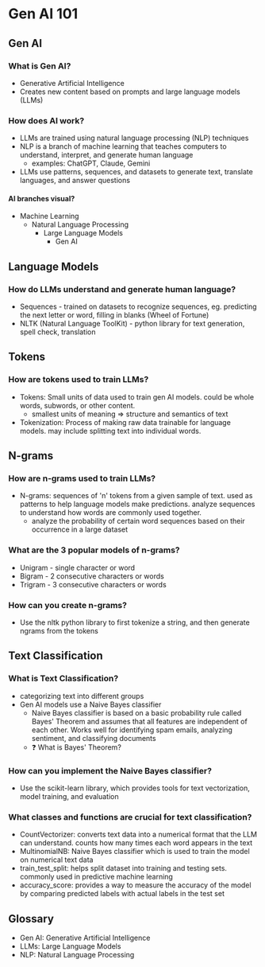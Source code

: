 # Gen AI 101

## Gen AI

### What is Gen AI?

- Generative Artificial Intelligence
- Creates new content based on prompts and large language models (LLMs)

### How does AI work?

- LLMs are trained using natural language processing (NLP) techniques
- NLP is a branch of machine learning that teaches computers to understand, interpret, and generate human language
  - examples: ChatGPT, Claude, Gemini
- LLMs use patterns, sequences, and datasets to generate text, translate languages, and answer questions

#### AI branches visual?

- Machine Learning
  - Natural Language Processing
    - Large Language Models
      - Gen AI

## Language Models

### How do LLMs understand and generate human language?

- Sequences - trained on datasets to recognize sequences, eg. predicting the next letter or word, filling in blanks (Wheel of Fortune)
- NLTK (Natural Language ToolKit) - python library for text generation, spell check, translation

## Tokens

### How are tokens used to train LLMs?

- Tokens: Small units of data used to train gen AI models. could be whole words, subwords, or other content.
  - smallest units of meaning => structure and semantics of text
- Tokenization: Process of making raw data trainable for language models. may include splitting text into individual words.

## N-grams

### How are n-grams used to train LLMs?

- N-grams: sequences of 'n' tokens from a given sample of text. used as patterns to help language models make predictions. analyze sequences to understand how words are commonly used together.
  - analyze the probability of certain word sequences based on their occurrence in a large dataset

### What are the 3 popular models of n-grams?

- Unigram - single character or word
- Bigram - 2 consecutive characters or words
- Trigram - 3 consecutive characters or words

### How can you create n-grams?

- Use the nltk python library to first tokenize a string, and then generate ngrams from the tokens

## Text Classification

### What is Text Classification?

- categorizing text into different groups
- Gen AI models use a Naive Bayes classifier
  - Naive Bayes classifier is based on a basic probability rule called Bayes' Theorem and assumes that all features are independent of each other. Works well for identifying spam emails, analyzing sentiment, and classifying documents
  - ❓ What is Bayes' Theorem?

### How can you implement the Naive Bayes classifier?

- Use the scikit-learn library, which provides tools for text vectorization, model training, and evaluation

### What classes and functions are crucial for text classification?

- CountVectorizer: converts text data into a numerical format that the LLM can understand. counts how many times each word appears in the text
- MultinomialNB: Naive Bayes classifier which is used to train the model on numerical text data
- train_test_split: helps split dataset into training and testing sets. commonly used in predictive machine learning
- accuracy_score: provides a way to measure the accuracy of the model by comparing predicted labels with actual labels in the test set

## Glossary

- Gen AI: Generative Artificial Intelligence
- LLMs: Large Language Models
- NLP: Natural Language Processing
